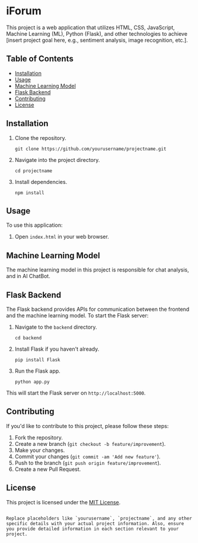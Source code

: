 # iForum

This project is a web application that utilizes HTML, CSS, JavaScript, Machine Learning (ML), Python (Flask), and other technologies to achieve [insert project goal here, e.g., sentiment analysis, image recognition, etc.].

## Table of Contents

- [Installation](#installation)
- [Usage](#usage)
- [Machine Learning Model](#machine-learning-model)
- [Flask Backend](#flask-backend)
- [Contributing](#contributing)
- [License](#license)

## Installation

1. Clone the repository.
   ```
   git clone https://github.com/yourusername/projectname.git
   ```
2. Navigate into the project directory.
   ```
   cd projectname
   ```
3. Install dependencies.
   ```
   npm install
   ```

## Usage

To use this application:

1. Open `index.html` in your web browser.

## Machine Learning Model

The machine learning model in this project is responsible for chat analysis, and in AI ChatBot. 

## Flask Backend

The Flask backend provides APIs for communication between the frontend and the machine learning model. To start the Flask server:

1. Navigate to the `backend` directory.
   ```
   cd backend
   ```
2. Install Flask if you haven't already.
   ```
   pip install Flask
   ```
3. Run the Flask app.
   ```
   python app.py
   ```

This will start the Flask server on `http://localhost:5000`.

## Contributing

If you'd like to contribute to this project, please follow these steps:

1. Fork the repository.
2. Create a new branch (`git checkout -b feature/improvement`).
3. Make your changes.
4. Commit your changes (`git commit -am 'Add new feature'`).
5. Push to the branch (`git push origin feature/improvement`).
6. Create a new Pull Request.

## License

This project is licensed under the [MIT License](LICENSE).
```

Replace placeholders like `yourusername`, `projectname`, and any other specific details with your actual project information. Also, ensure you provide detailed information in each section relevant to your project.
